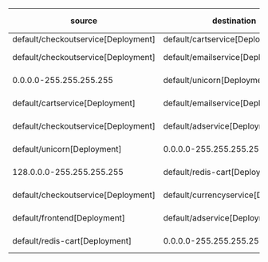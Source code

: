 | source | destination | dir1 | dir2 | diff-type |
|--------|-------------|------|------|-----------|
| default/checkoutservice[Deployment] | default/cartservice[Deployment] | TCP 7070 | TCP 8000 | changed |
| default/checkoutservice[Deployment] | default/emailservice[Deployment] | TCP 8080 | TCP 8080,9555 | changed |
| 0.0.0.0-255.255.255.255 | default/unicorn[Deployment] | No Connections | All Connections | added |
| default/cartservice[Deployment] | default/emailservice[Deployment] | No Connections | TCP 9555 | added |
| default/checkoutservice[Deployment] | default/adservice[Deployment] | No Connections | TCP 9555 | added |
| default/unicorn[Deployment] | 0.0.0.0-255.255.255.255 | No Connections | All Connections | added |
| 128.0.0.0-255.255.255.255 | default/redis-cart[Deployment] | All Connections | No Connections | removed |
| default/checkoutservice[Deployment] | default/currencyservice[Deployment] | TCP 7000 | No Connections | removed |
| default/frontend[Deployment] | default/adservice[Deployment] | TCP 9555 | No Connections | removed |
| default/redis-cart[Deployment] | 0.0.0.0-255.255.255.255 | All Connections | No Connections | removed |
